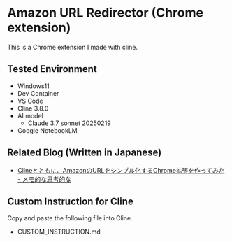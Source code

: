 # Amazon URL Redirector (Chrome extension)

This is a Chrome extension I made with cline.

## Tested Environment

- Windows11
- Dev Container
-  VS Code
- Cline 3.8.0
- AI model
  - Claude 3.7 sonnet 20250219
- Google NotebookLM

## Related Blog (Written in Japanese)

- [Clineとともに、AmazonのURLをシンプル化するChrome拡張を作ってみた - メモ的な思考的な](https://thinkami.hatenablog.com/entry/2025/03/23/225415)

## Custom Instruction for Cline

Copy and paste the following file into Cline.

- CUSTOM_INSTRUCTION.md